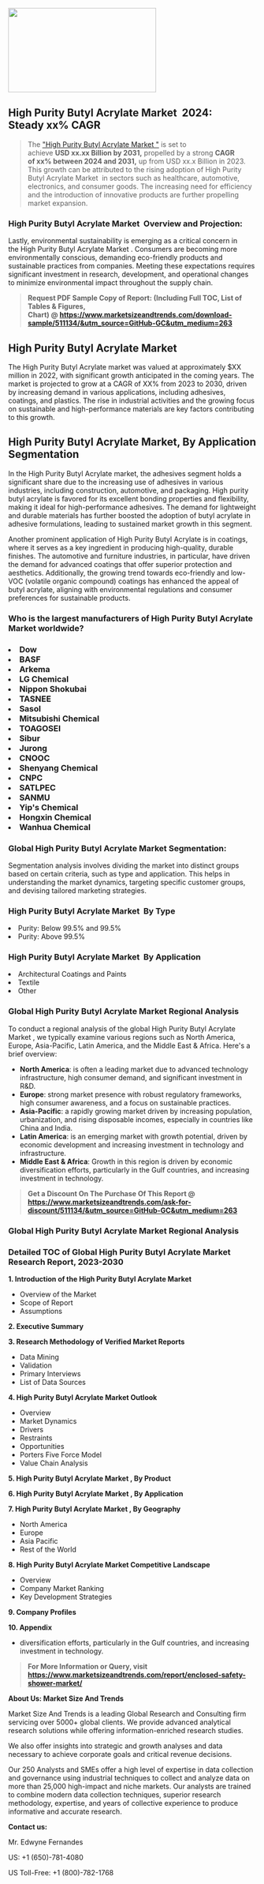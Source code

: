 <p><img class="alignnone size-medium wp-image-20088" src="https://ffe5etoiles.com/wp-content/uploads/2024/12/MST1-300x171.png" alt="" width="300" height="171" /></p><h2 id="ember46" class="ember-view reader-text-block__heading-2">High Purity Butyl Acrylate Market &nbsp;2024: Steady&nbsp;xx% CAGR</h2><blockquote id="ember47" class="ember-view reader-text-block__blockquote">The&nbsp;<a class="app-aware-link " href="https://www.marketsizeandtrends.com/download-sample/511134/&utm_source=GitHub-GC&utm_medium=263" target="_blank" data-test-app-aware-link="">"High Purity Butyl Acrylate Market "</a>&nbsp;is set to achieve&nbsp;<strong>USD&nbsp;xx.xx&nbsp;Billion by 2031,</strong>&nbsp;propelled by a strong&nbsp;<strong>CAGR of&nbsp;xx% between 2024 and 2031,</strong>&nbsp;up from USD xx.x Billion in 2023. This growth can be attributed to the rising adoption of&nbsp;High Purity Butyl Acrylate Market &nbsp;in sectors such as healthcare, automotive, electronics, and consumer goods. The increasing need for efficiency and the introduction of innovative products are further propelling market expansion.</blockquote><h3 id="ember48" class="ember-view reader-text-block__heading-3">High Purity Butyl Acrylate Market &nbsp;Overview and Projection:</h3><p id="ember49" class="ember-view reader-text-block__paragraph">Lastly, environmental sustainability is emerging as a critical concern in the&nbsp;High Purity Butyl Acrylate Market . Consumers are becoming more environmentally conscious, demanding eco-friendly products and sustainable practices from companies. Meeting these expectations requires significant investment in research, development, and operational changes to minimize environmental impact throughout the supply chain.</p><blockquote id="ember50" class="ember-view reader-text-block__blockquote"><strong>Request PDF Sample Copy of Report: (Including Full TOC, List of Tables &amp; Figures, Chart)&nbsp;@&nbsp;<strong><a href="https://www.marketsizeandtrends.com/download-sample/511134/&utm_source=GitHub-GC&utm_medium=263" target="_blank">https://www.marketsizeandtrends.com/download-sample/511134/&utm_source=GitHub-GC&utm_medium=263</a></strong></strong></blockquote><h3 class=""> <h2>High Purity Butyl Acrylate Market</h2><p>The High Purity Butyl Acrylate market was valued at approximately $XX million in 2022, with significant growth anticipated in the coming years. The market is projected to grow at a CAGR of XX% from 2023 to 2030, driven by increasing demand in various applications, including adhesives, coatings, and plastics. The rise in industrial activities and the growing focus on sustainable and high-performance materials are key factors contributing to this growth.</p><h2>High Purity Butyl Acrylate Market, By Application Segmentation</h2><p>In the High Purity Butyl Acrylate market, the adhesives segment holds a significant share due to the increasing use of adhesives in various industries, including construction, automotive, and packaging. High purity butyl acrylate is favored for its excellent bonding properties and flexibility, making it ideal for high-performance adhesives. The demand for lightweight and durable materials has further boosted the adoption of butyl acrylate in adhesive formulations, leading to sustained market growth in this segment.</p><p>Another prominent application of High Purity Butyl Acrylate is in coatings, where it serves as a key ingredient in producing high-quality, durable finishes. The automotive and furniture industries, in particular, have driven the demand for advanced coatings that offer superior protection and aesthetics. Additionally, the growing trend towards eco-friendly and low-VOC (volatile organic compound) coatings has enhanced the appeal of butyl acrylate, aligning with environmental regulations and consumer preferences for sustainable products.</p></h3><h3 id="" class="">Who is the largest manufacturers of&nbsp;High Purity Butyl Acrylate Market worldwide?</h3><h3 class=""></Li><Li>Dow</Li><Li> BASF</Li><Li> Arkema</Li><Li> LG Chemical</Li><Li> Nippon Shokubai</Li><Li> TASNEE</Li><Li> Sasol</Li><Li> Mitsubishi Chemical</Li><Li> TOAGOSEI</Li><Li> Sibur</Li><Li> Jurong</Li><Li> CNOOC</Li><Li> Shenyang Chemical</Li><Li> CNPC</Li><Li> SATLPEC</Li><Li> SANMU</Li><Li> Yip's Chemical</Li><Li> Hongxin Chemical</Li><Li> Wanhua Chemical</h3><h3 id="ember53" class="ember-view reader-text-block__heading-3">Global&nbsp;High Purity Butyl Acrylate Market Segmentation:</h3><p id="ember54" class="ember-view reader-text-block__paragraph">Segmentation analysis involves dividing the market into distinct groups based on certain criteria, such as type and application. This helps in understanding the market dynamics, targeting specific customer groups, and devising tailored marketing strategies.</p><h3 id="" class="">High Purity Butyl Acrylate Market &nbsp;By Type</h3><p></Li><Li>Purity: Below 99.5% and 99.5%</Li><Li> Purity: Above 99.5%</p><h3 id="" class="">High Purity Butyl Acrylate Market &nbsp;By Application</h3><p class=""></Li><Li>Architectural Coatings and Paints</Li><Li> Textile</Li><Li> Other</p><h3 id="ember62" class="ember-view reader-text-block__heading-3">Global High Purity Butyl Acrylate Market Regional Analysis</h3><p id="ember63" class="ember-view reader-text-block__paragraph">To conduct a regional analysis of the global High Purity Butyl Acrylate Market , we typically examine various regions such as North America, Europe, Asia-Pacific, Latin America, and the Middle East &amp; Africa. Here's a brief overview:</p><ul><li><strong>North America</strong>: is often a leading market due to advanced technology infrastructure, high consumer demand, and significant investment in R&amp;D.</li><li><strong>Europe</strong>: strong market presence with robust regulatory frameworks, high consumer awareness, and a focus on sustainable practices.</li><li><strong>Asia-Pacific</strong>: a rapidly growing market driven by increasing population, urbanization, and rising disposable incomes, especially in countries like China and India.</li><li><strong>Latin America</strong>: is an emerging market with growth potential, driven by economic development and increasing investment in technology and infrastructure.</li><li><strong>Middle East &amp; Africa</strong>: Growth in this region is driven by economic diversification efforts, particularly in the Gulf countries, and increasing investment in technology.</li></ul><blockquote id="ember61" class="ember-view reader-text-block__blockquote"><strong>Get a Discount On The Purchase Of This Report @ <strong><a href="https://html-cleaner.com/" target="">https://www.marketsizeandtrends.com/ask-for-discount/511134/&utm_source=GitHub-GC&utm_medium=263</a></strong></strong></blockquote><h3 id="ember62" class="ember-view reader-text-block__heading-3">Global High Purity Butyl Acrylate Market Regional Analysis</h3><h3 id="" class="">Detailed TOC of Global High Purity Butyl Acrylate Market Research Report, 2023-2030</h3><p id="" class=""><strong>1. Introduction of the High Purity Butyl Acrylate Market </strong></p><ul><li>Overview of the Market</li><li>Scope of Report</li><li>Assumptions</li></ul><p id="" class=""><strong>2. Executive Summary</strong></p><p id="" class=""><strong>3. Research Methodology of Verified Market Reports</strong></p><ul><li>Data Mining</li><li>Validation</li><li>Primary Interviews</li><li>List of Data Sources</li></ul><p id="" class=""><strong>4. High Purity Butyl Acrylate Market Outlook</strong></p><ul><li>Overview</li><li>Market Dynamics</li><li>Drivers</li><li>Restraints</li><li>Opportunities</li><li>Porters Five Force Model</li><li>Value Chain Analysis</li></ul><p id="" class=""><strong>5. High Purity Butyl Acrylate Market , By Product</strong></p><p id="" class=""><strong>6. High Purity Butyl Acrylate Market , By Application</strong></p><p id="" class=""><strong>7. High Purity Butyl Acrylate Market , By Geography</strong></p><ul><li>North America</li><li>Europe</li><li>Asia Pacific</li><li>Rest of the World</li></ul><p id="" class=""><strong>8. High Purity Butyl Acrylate Market Competitive Landscape</strong></p><ul><li>Overview</li><li>Company Market Ranking</li><li>Key Development Strategies</li></ul><p id="" class=""><strong>9. Company Profiles</strong></p><p id="" class=""><strong>10. Appendix</strong></p><ul><li>diversification efforts, particularly in the Gulf countries, and increasing investment in technology.</li></ul><blockquote id="ember65" class="ember-view reader-text-block__blockquote"><strong>For More Information or Query, visit <strong><strong><a href="https://html-cleaner.com/" target="">https://www.marketsizeandtrends.com/report/enclosed-safety-shower-market/</a></strong></strong></strong></blockquote><p id="" class=""><strong>About Us: Market Size And Trends</strong></p><p id="" class="">Market Size And Trends is a leading Global Research and Consulting firm servicing over 5000+ global clients. We provide advanced analytical research solutions while offering information-enriched research studies.</p><p id="" class="">We also offer insights into strategic and growth analyses and data necessary to achieve corporate goals and critical revenue decisions.</p><p id="" class="">Our 250 Analysts and SMEs offer a high level of expertise in data collection and governance using industrial techniques to collect and analyze data on more than 25,000 high-impact and niche markets. Our analysts are trained to combine modern data collection techniques, superior research methodology, expertise, and years of collective experience to produce informative and accurate research.</p><p id="" class=""><strong>Contact us:</strong></p><p id="" class="">Mr. Edwyne Fernandes</p><p id="" class="">US: +1 (650)-781-4080</p><p id="" class="">US Toll-Free: +1 (800)-782-1768</p>
